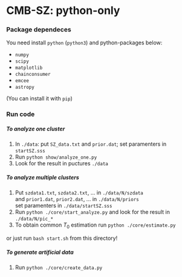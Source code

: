 # CMB-SZ: python-only

### Package dependeces
You need install `python` (`python3`) and python-packages below:
- `numpy` 
- `scipy`
- `matplotlib`
- `chainconsumer`
- `emcee`
- `astropy`

(You can install it with `pip`)

### Run code
##### To analyze one cluster
1. In `./data`: put `SZ_data.txt` and `prior.dat`;
    set paramenters in `startSZ.sss`
2. Run `python show/analyze_one.py`
3. Look for the result in puctures `./data`

##### To analyze multiple clusters
1. Put `szdata1.txt`, `szdata2.txt`, ... in `./data/N/szdata`  
    and `prior1.dat`, `prior2.dat`, ... in `./data/N/priors`  
    set paramenters in `./data/startSZ.sss`
2. Run `python ./core/start_analyze.py`
    and look for the result in `./data/N/pic_*`
3. To obtain common $T_0$ estimation run `python ./core/estimate.py`

or just run `bash start.sh` from this directory!

##### To generate artificial data
1. Run `python ./core/create_data.py`
